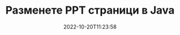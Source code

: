 ---
############################# Static ############################
layout: "auto-gen-merger"
date: 2022-10-20T11:23:58
draft: false
otherformats: tex vdx vsdm vsdx vssm vssx vstm vstx vsx vtx xlam xls xlsb xlsm xlsx xlt

############################# Head ############################
head_title: "Разменете и обменяйте PPT страници на Java"
head_description: "Разменете и разменете позиции на две страници във файл PPT в Java с помощта на API за сливане на документи."

############################# Header ############################
title: "Разменете PPT страници в Java"
description: "Разменете PPT страници с няколко реда код на Java."
bg_image: "https://cms.admin.containerize.com/templates/aspose/App_Themes/V3/images/bg/header1.png"
bg_overlay: false
button:
    enable: true
    icon: "fas fa-arrow-down"
    label: "Изтеглете безплатна пробна версия"
    link: "https://downloads.groupdocs.com/merger/java"

############################# SubMenu ############################
submenu:
    enable: true

    left:
        img_alt: "GroupDocs.Merger for Java"
        image: "https://cms.admin.containerize.com/templates/groupdocs/images/product-logos/90x90-noborder/groupdocs-merger-java.png"
        product: "GroupDocs.Merger"
        platform: "Java"

    middle:
        button:

            # button loop
            - link: "https://apireference.groupdocs.com/merger/java"
              text: "Справка за API"

            # button loop
            - link: "https://github.com/groupdocs-merger"
              text: "Примери за кодове"

            # button loop
            - link: "https://products.groupdocs.app/merger/family"
              text: "Демонстрации на живо"

            # button loop
            - link: "https://purchase.groupdocs.com/pricing/merger/java"
              text: "Ценообразуване"

    right:
        link_download: "https://downloads.groupdocs.com/merger"
        link_learn: "https://docs.groupdocs.com/merger/java"
        link_buy: "https://purchase.groupdocs.com"

############################# About ############################
about:
    enable: true
    title: "Относно API на GroupDocs.Merger for Java"
    content: |
        [GroupDocs.Merger for Java](/bg/merger/java/) предлага просто решение за безопасно обединяване и разделяне между широк набор от формати на документи, включително PDF, Microsoft Office (Word, Excel, PowerPoint , OneNote), OpenDocument, HTML, изображения и много други в приложенията на Java. Като добавите само няколко реда от кода, изпълнете няколко операции с документи, като преместване, премахване, завъртане, размяна, извличане или промяна на ориентацията на страниците в документите. API за обединяване на документи също поддържа визуализация на страниците на документи като изображение за анализиране на структурата на документа, форматирането и съдържанието на страницата.
        
        GroupDocs.Merger API е правилният избор за корпоративни решения, които се нуждаят от функции за размяна на файлови страници. Тези API се поддържат добре от всички основни операционни системи и платформи, включително J2SE 7.0 (1.7), J2SE 8.0 (1.8), Java 10.

############################# Steps ############################
steps:
    enable: true
    title_left: "Разменете PPT файлови страници в Java"
    content_left: |
        [GroupDocs.Merger for Java](/bg/merger/java/) улеснява разработчиците на Java да разменят страници в рамките на файл PPT чрез прилагане на няколко лесни стъпки .
        
        * Инициализирайте **SwapOptions**, за да посочите номера на страници за обмен.
        * Създайте нов екземпляр на **Merger** и подайте пътя на изходния документ като параметър на конструктора.
        * Извикайте **swapPages** и подайте обект **SwapOptions**.
        * Извикайте **save** и посочете пътя на файла, за да запишете получения документ.

    title_right: "Системни изисквания"
    content_right: |
        API на GroupDocs.Merger for Java се поддържат на всички основни платформи и операционни системи. Преди да изпълните кода по-долу, моля, уверете се, че имате следните предпоставки, инсталирани на вашата система.

        * Операционни системи: Microsoft Windows, Linux, MacOS
        * Среди за разработка: NetBeans, IntelliJ IDEA, Eclipse
        * Рамки: J2SE 7.0 (1.7), J2SE 8.0 (1.8), Java 10
        * Изтеглете най-новата версия на GroupDocs.Merger for Java от [Maven](https://repository.groupdocs.com/webapp/#/artifacts/browse/tree/General/repo/com/groupdocs/groupdocs-merger)
         
    code: |
     {{% merger/additional-styles %}}
     {{< merger/code-merger title="Как да разменяте PPT файлови страници с Java примерен код">}}

        ```java    
        // Разменете PPT файлови страници с помощта на GroupDocs.Merger API
        int pageNumber1 = 6;
        int pageNumber2 = 1;

        // Инициализирайте класа SwapOptions, за да укажете номера на страници за размяна
        SwapOptions swapOptions = new SwapOptions(pageNumber2, pageNumber1);

        // Инстанциране на сливане с вход PPT документ
        Merger merger = new Merger("input.ppt");

        // Извикайте метода SwapPages и му предайте обект SwapOptions
        merger.swapPages(swapOptions);
    
        // Извикайте метода Save и подайте желания път до файла, за да запазите изходния документ
        merger.save("output.ppt");
        ```
     {{< /merger/code-merger >}}

############################# Demos ############################
demos:
    enable: true
    title: "Демонстрации на живо - Разменете PPT файлови страници онлайн"
    content: |
       Разменете PPT файлови страници точно сега, като посетите уебсайта [GroupDocs.Merger Live Demos](https://products.groupdocs.app/splitter/swap-pages/ppt).
       Демото на живо има следните предимства.
        
############################# About Formats ############################
about_formats:
    enable: true

############################# More Formats ############################
more_formats:
    enable: true
    title: "Размяна на страници с други файлови формати"
    content: |
        Java документи API за сливане и разделяне за файлови формати и изображения. Разменете някои от популярните файлови формати, както е посочено по-долу.

############################# Back to top ###############################
back_to_top:
    enable: true
---